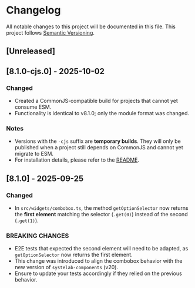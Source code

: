 # Changelog

All notable changes to this project will be documented in this file.
This project follows [Semantic Versioning](https://semver.org/).

## [Unreleased]

## [8.1.0-cjs.0] - 2025-10-02

### Changed

* Created a CommonJS-compatible build for projects that cannot yet consume ESM.
* Functionality is identical to v8.1.0; only the module format was changed.

### Notes

* Versions with the `-cjs` suffix are **temporary builds**. They will only be published when a project still depends on CommonJS and cannot yet migrate to ESM.
* For installation details, please refer to the [README](./README.md).

## [8.1.0] - 2025-09-25

### Changed

* In `src/widgets/combobox.ts`, the method `getOptionSelector` now returns the **first element** matching the selector (`.get(0)`) instead of the second (`.get(1)`).

### BREAKING CHANGES

* E2E tests that expected the second element will need to be adapted, as `getOptionSelector` now returns the first element.
* This change was introduced to align the combobox behavior with the new version of `systelab-components` (v20).
* Ensure to update your tests accordingly if they relied on the previous behavior.